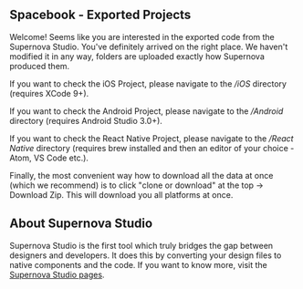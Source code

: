 ## Spacebook - Exported Projects
Welcome! Seems like you are interested in the exported code from the Supernova Studio. You've definitely arrived on the right place. We haven't modified it in any way, folders are uploaded exactly how Supernova produced them.

If you want to check the iOS Project, please navigate to the */iOS* directory (requires XCode 9+).

If you want to check the Android Project, please navigate to the */Android* directory (requires Android Studio 3.0+).

If you want to check the React Native Project, please navigate to the */React Native* directory (requires brew installed and then an editor of your choice - Atom, VS Code etc.).

Finally, the most convenient way how to download all the data at once (which we recommend) is to click "clone or download" at the top -> Download Zip. This will download you all platforms at once.

## About Supernova Studio

Supernova Studio is the first tool which truly bridges the gap between designers and developers. It does this by converting your design files to native components and the code. If you want to know more, visit the [Supernova Studio pages](https://supernova.studio/).
